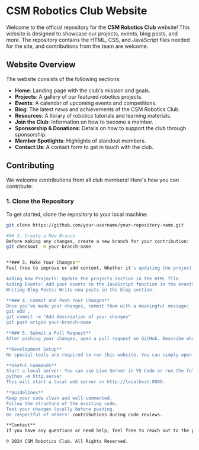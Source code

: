 # CSM Robotics Club Website

Welcome to the official repository for the **CSM Robotics Club** website! This website is designed to showcase our projects, events, blog posts, and more. The repository contains the HTML, CSS, and JavaScript files needed for the site, and contributions from the team are welcome.

## Website Overview

The website consists of the following sections:
- **Home**: Landing page with the club's mission and goals.
- **Projects**: A gallery of our featured robotics projects.
- **Events**: A calendar of upcoming events and competitions.
- **Blog**: The latest news and achievements of the CSM Robotics Club.
- **Resources**: A library of robotics tutorials and learning materials.
- **Join the Club**: Information on how to become a member.
- **Sponsorship & Donations**: Details on how to support the club through sponsorship.
- **Member Spotlights**: Highlights of standout members.
- **Contact Us**: A contact form to get in touch with the club.

## Contributing

We welcome contributions from all club members! Here's how you can contribute:

### 1. Clone the Repository
To get started, clone the repository to your local machine:
```bash
git clone https://github.com/your-username/your-repository-name.git

### 2. Create a New Branch
Before making any changes, create a new branch for your contribution:
git checkout -b your-branch-name


**### 3. Make Your Changes**
Feel free to improve or add content. Whether it's updating the project showcase, adding new events to the calendar, or writing blog posts—your contributions are valuable!

Adding New Projects: Update the projects section in the HTML file.
Adding Events: Add your events to the JavaScript function in the events section.
Writing Blog Posts: Write new posts in the blog section.

**### 4. Commit and Push Your Changes**
Once you’ve made your changes, commit them with a meaningful message:
git add .
git commit -m "Add description of your changes"
git push origin your-branch-name

**### 5. Submit a Pull Request**
After pushing your changes, open a pull request on GitHub. Describe what you’ve done, and your changes will be reviewed.

**Development Setup**
No special tools are required to run this website. You can simply open the index.html file in any web browser to see your changes live.

**Useful Commands**
Start a local server: You can use Live Server in VS Code or run the following if you have Python installed:
python -m http.server
This will start a local web server on http://localhost:8000.

**Guidelines**
Keep your code clean and well-commented.
Follow the structure of the existing code.
Test your changes locally before pushing.
Be respectful of others' contributions during code reviews.

**Contact**
If you have any questions or need help, feel free to reach out to the project maintainers or open an issue in the repository.

© 2024 CSM Robotics Club. All Rights Reserved.





